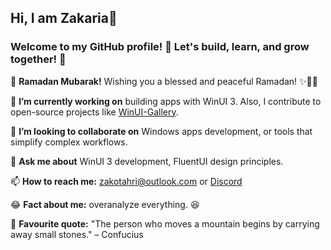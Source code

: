 ## Hi, I am Zakaria👋

### Welcome to my GitHub profile! 🎉 Let's build, learn, and grow together! 🚀

🌙 **Ramadan Mubarak!** Wishing you a blessed and peaceful Ramadan! ✨🤲🏽

🔭 **I’m currently working on** building apps with WinUI 3. Also, I contribute to open-source projects like [WinUI-Gallery](https://github.com/microsoft/WinUI-Gallery).

👯 **I’m looking to collaborate on** Windows apps development, or tools that simplify complex workflows.

💬 **Ask me about** WinUI 3 development, FluentUI design principles.  

📫 **How to reach me:** zakotahri@outlook.com or [Discord](http://discordapp.com/users/808108427380916284)

😂 **Fact about me:** overanalyze everything. 😆

📝 **Favourite quote:** "The person who moves a mountain begins by carrying away small stones." – Confucius